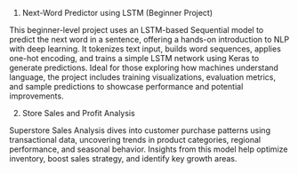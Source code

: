 1. Next-Word Predictor using LSTM (Beginner Project)

This beginner-level project uses an LSTM-based Sequential model to predict the next word in a sentence, offering a hands-on introduction to NLP with deep learning. 
It tokenizes text input, builds word sequences, applies one-hot encoding, and trains a simple LSTM network using Keras to generate predictions. 
Ideal for those exploring how machines understand language, the project includes training visualizations, evaluation metrics, and sample predictions to showcase performance and potential improvements.

2. Store Sales and Profit Analysis

Superstore Sales Analysis dives into customer purchase patterns using transactional data, uncovering trends in product categories, regional performance, and seasonal behavior. Insights from this model help optimize inventory, boost sales strategy, and identify key growth areas.
